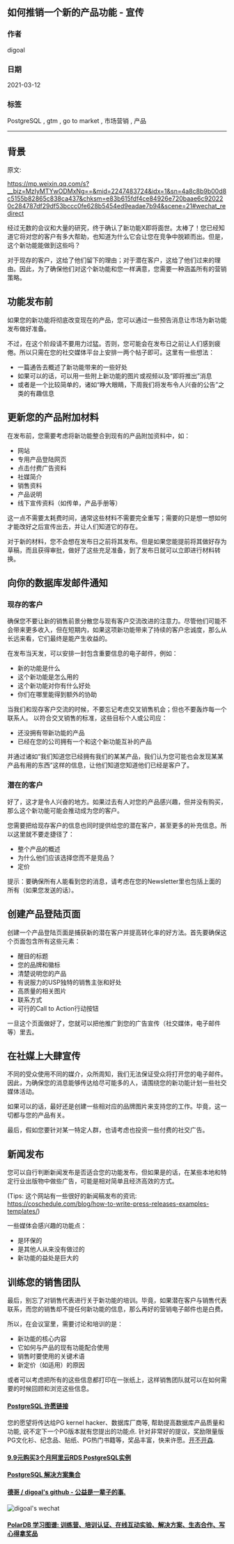 ## 如何推销一个新的产品功能 - 宣传     
      
### 作者      
digoal      
      
### 日期      
2021-03-12       
      
### 标签      
PostgreSQL , gtm , go to market , 市场营销 , 产品       
      
----      
      
## 背景      
原文:  
  
https://mp.weixin.qq.com/s?__biz=MzIyMTYwODMxNg==&mid=2247483724&idx=1&sn=4a8c8b9b00d8c5155b82865c838ca437&chksm=e83b615fdf4ce84926e720baae6c920220c284787df29df53bccc0fe628b5454ed9eadae7b94&scene=21#wechat_redirect  
  
经过无数的会议和大量的研究，终于确认了新功能X即将面世。太棒了！您已经知道它将对您的客户有多大帮助，也知道为什么它会让您在竞争中脱颖而出。但是，这个新功能能做到这些吗？  
  
  
  
对于现存的客户，这给了他们留下的理由；对于潜在客户，这给了他们过来的理由。因此，为了确保他们对这个新功能和您一样满意，您需要一种涵盖所有的营销策略。  
  
  
  
## 功能发布前  
  
  
  
如果您的新功能将彻底改变现在的产品，您可以通过一些预告消息让市场为新功能发布做好准备。  
  
  
  
不过，在这个阶段请不要用力过猛。否则，您可能会在发布日之前让人们感到疲倦。所以只需在您的社交媒体平台上安排一两个帖子即可。这里有一些想法：  
  
  
  
-  一篇通告去概述了新功能带来的一些好处  
-  如果可以的话，可以用一些附上新功能的图片或视频以及“即将推出”消息  
-  或者是一个比较简单的，诸如“睁大眼睛，下周我们将发布令人兴奋的公告”之类的有趣信息  
  
  
  
## 更新您的产品附加材料  
  
  
  
在发布前，您需要考虑将新功能整合到现有的产品附加资料中，如：  
  
  
  
-  网站  
-  专用产品登陆网页  
-  点击付费广告资料  
-  社媒简介  
-  销售资料  
-  产品说明  
-  线下宣传资料（如传单，产品手册等）  
  
  
  
这一点不需要太耗费时间，通常这些材料不需要完全重写；需要的只是想一想如何才能改好之后宣传出去，并让人们知道它的存在。  
  
  
  
对于新的材料，您不会想在发布日之前将其发布。但是如果您能提前将其做好存为草稿，而且获得审批，做好了这些充足准备，到了发布日就可以立即进行材料转换。  
  
  
  
## 向你的数据库发邮件通知  
  
  
  
### 现存的客户  
  
  
  
确保您不要让新的销售前景分散您与现有客户交流改进的注意力。尽管他们可能不会带来更多收入，但在短期内，如果这项新功能带来了持续的客户忠诚度，那么从长远来看，它们最终是能产生收益的。  
  
  
  
在发布当天发，可以安排一封包含重要信息的电子邮件，例如：  
  
  
  
-  新的功能是什么  
-  这个新功能是怎么用的  
-  这个新功能对你有什么好处  
-  你们在哪里能得到额外的协助  
  
  
  
当我们和现存客户交流的时候，不要忘记考虑交叉销售机会；但也不要轰炸每一个联系人。 以符合交叉销售的标准，这些目标个人或公司应：  
  
  
  
-  还没拥有带新功能的产品  
-  已经在您的公司拥有一个和这个新功能互补的产品  
  
  
  
并通过诸如“我们知道您已经拥有我们的某某产品，我们认为您可能也会发现某某产品有用的东西”这样的信息，让他们知道您知道他们已经是客户了。  
  
  
  
### 潜在的客户  
  
  
  
好了，这才是令人兴奋的地方。如果过去有人对您的产品感兴趣，但并没有购买，那么这个新功能可能会推动成为您的客户。  
  
  
  
您需要把给现存客户的信息也同时提供给您的潜在客户，甚至更多的补充信息。所以这里就不要走捷径了：  
  
  
  
-  整个产品的概述  
-  为什么他们应该选择您而不是竞品？  
-  定价  
  
  
  
提示：要确保所有人能看到您的消息，请考虑在您的Newsletter里也包括上面的所有（如果您发送的话）。  
  
  
  
## 创建产品登陆页面  
  
  
  
创建一个产品登陆页面是捕获新的潜在客户并提高转化率的好方法。首先要确保这个页面包含所有这些元素：  
  
  
  
-  醒目的标题  
-  您的品牌和徽标  
-  清楚说明您的产品  
-  有说服力的USP独特的销售主张和好处  
-  高质量的相关图片  
-  联系方式  
-  可行的Call to Action行动按钮  
  
  
  
一旦这个页面做好了，您就可以把他推广到您的广告宣传（社交媒体，电子邮件等）里去。  
  
  
  
## 在社媒上大肆宣传  
  
  
  
不同的受众使用不同的媒介，众所周知，我们无法保证受众将打开您的电子邮件。因此，为确保您的消息能够传达给尽可能多的人，请围绕您的新功能计划一些社交媒体活动。  
  
  
  
  
如果可以的话，最好还是创建一些相对应的品牌图片来支持您的工作。毕竟，这一切都与您的产品有关。  
  
  
  
最后，假如您要针对某一特定人群，也请考虑也投资一些付费的社交广告。  
  
  
  
##  新闻发布  
  
  
  
您可以自行判断新闻发布是否适合您的功能发布，但如果是的话，在某些本地和特定行业出版物中做些广告，可能是相对简单且经济高效的方式。  
  
  
  
(Tips: 这个网站有一些很好的新闻稿发布的资讯: https://coschedule.com/blog/how-to-write-press-releases-examples-templates/)  
  
  
  
一些媒体会感兴趣的功能点：  
  
  
  
-  是环保的  
-  是其他人从来没有做过的  
-  新功能的益处是巨大的  
  
  
  
## 训练您的销售团队  
  
  
  
最后，别忘了对销售代表进行关于新功能的培训。毕竟，如果潜在客户与销售代表联系，而您的销售却不提任何新功能的信息，那么再好的营销电子邮件也是白费。  
  
  
  
所以，在会议室里，需要讨论和培训的是：  
  
  
  
-  新功能的核心内容  
-  它如何与产品的现有功能配合使用  
-  销售时要使用的关键术语  
-  新定价（如适用）的原因  
  
  
  
或者可以考虑把所有的这些信息都打印在一张纸上，这样销售团队就可以在如何需要的时候回顾和浏览这些信息。  
  
    
  
#### [PostgreSQL 许愿链接](https://github.com/digoal/blog/issues/76 "269ac3d1c492e938c0191101c7238216")
您的愿望将传达给PG kernel hacker、数据库厂商等, 帮助提高数据库产品质量和功能, 说不定下一个PG版本就有您提出的功能点. 针对非常好的提议，奖励限量版PG文化衫、纪念品、贴纸、PG热门书籍等，奖品丰富，快来许愿。[开不开森](https://github.com/digoal/blog/issues/76 "269ac3d1c492e938c0191101c7238216").  
  
  
#### [9.9元购买3个月阿里云RDS PostgreSQL实例](https://www.aliyun.com/database/postgresqlactivity "57258f76c37864c6e6d23383d05714ea")
  
  
#### [PostgreSQL 解决方案集合](https://yq.aliyun.com/topic/118 "40cff096e9ed7122c512b35d8561d9c8")
  
  
#### [德哥 / digoal's github - 公益是一辈子的事.](https://github.com/digoal/blog/blob/master/README.md "22709685feb7cab07d30f30387f0a9ae")
  
  
![digoal's wechat](../pic/digoal_weixin.jpg "f7ad92eeba24523fd47a6e1a0e691b59")
  
  
#### [PolarDB 学习图谱: 训练营、培训认证、在线互动实验、解决方案、生态合作、写心得拿奖品](https://www.aliyun.com/database/openpolardb/activity "8642f60e04ed0c814bf9cb9677976bd4")
  
